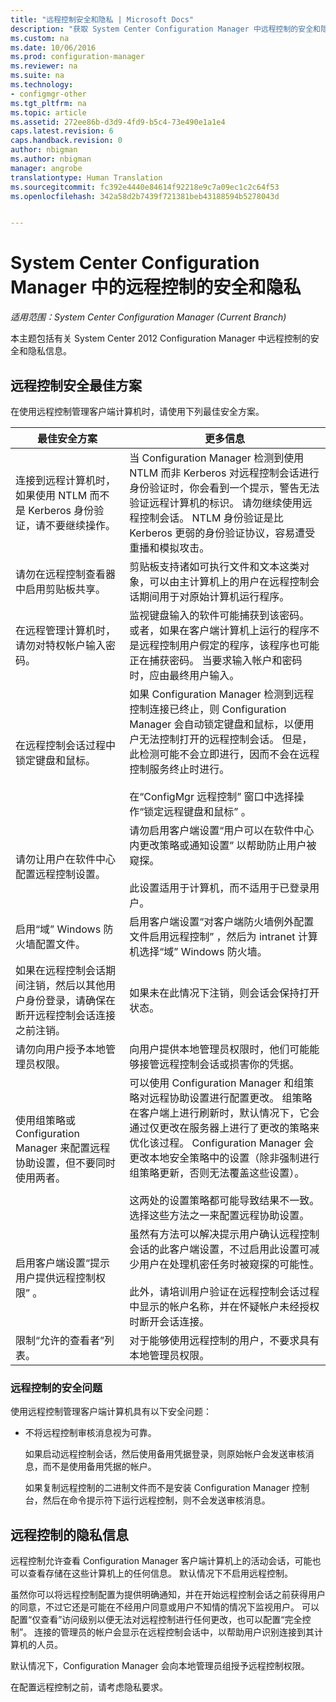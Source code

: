 ```yaml
---
title: "远程控制安全和隐私 | Microsoft Docs"
description: "获取 System Center Configuration Manager 中远程控制的安全和隐私信息。"
ms.custom: na
ms.date: 10/06/2016
ms.prod: configuration-manager
ms.reviewer: na
ms.suite: na
ms.technology:
- configmgr-other
ms.tgt_pltfrm: na
ms.topic: article
ms.assetid: 272ee86b-d3d9-4fd9-b5c4-73e490e1a1e4
caps.latest.revision: 6
caps.handback.revision: 0
author: nbigman
ms.author: nbigman
manager: angrobe
translationtype: Human Translation
ms.sourcegitcommit: fc392e4440e84614f92218e9c7a09ec1c2c64f53
ms.openlocfilehash: 342a58d2b7439f721381beb43188594b5278043d


---
```

# <a name="security-and-privacy-for-remote-control-in-system-center-configuration-manager"></a>System Center Configuration Manager 中的远程控制的安全和隐私

*适用范围：System Center Configuration Manager (Current Branch)*

本主题包括有关 System Center 2012 Configuration Manager 中远程控制的安全和隐私信息。  

##  <a name="a-namebkmksecurityhardwareinventorya-security-best-practices-for-remote-control"></a><a name="BKMK_Security_HardwareInventory"></a> 远程控制安全最佳方案  
 在使用远程控制管理客户端计算机时，请使用下列最佳安全方案。  

|最佳安全方案|更多信息|  
|----------------------------|----------------------|  
|连接到远程计算机时，如果使用 NTLM 而不是 Kerberos 身份验证，请不要继续操作。|当 Configuration Manager 检测到使用 NTLM 而非 Kerberos 对远程控制会话进行身份验证时，你会看到一个提示，警告无法验证远程计算机的标识。 请勿继续使用远程控制会话。 NTLM 身份验证是比 Kerberos 更弱的身份验证协议，容易遭受重播和模拟攻击。|  
|请勿在远程控制查看器中启用剪贴板共享。|剪贴板支持诸如可执行文件和文本这类对象，可以由主计算机上的用户在远程控制会话期间用于对原始计算机运行程序。|  
|在远程管理计算机时，请勿对特权帐户输入密码。|监视键盘输入的软件可能捕获到该密码。 或者，如果在客户端计算机上运行的程序不是远程控制用户假定的程序，该程序也可能正在捕获密码。 当要求输入帐户和密码时，应由最终用户输入。|  
|在远程控制会话过程中锁定键盘和鼠标。|如果 Configuration Manager 检测到远程控制连接已终止，则 Configuration Manager 会自动锁定键盘和鼠标，以便用户无法控制打开的远程控制会话。 但是，此检测可能不会立即进行，因而不会在远程控制服务终止时进行。<br /><br /> 在“ConfigMgr 远程控制”  窗口中选择操作“锁定远程键盘和鼠标”  。|  
|请勿让用户在软件中心配置远程控制设置。|请勿启用客户端设置“用户可以在软件中心内更改策略或通知设置”  以帮助防止用户被窥探。<br /><br /> 此设置适用于计算机，而不适用于已登录用户。|  
|启用“域”  Windows 防火墙配置文件。|启用客户端设置“对客户端防火墙例外配置文件启用远程控制”  ，然后为 intranet 计算机选择“域”  Windows 防火墙。|  
|如果在远程控制会话期间注销，然后以其他用户身份登录，请确保在断开远程控制会话连接之前注销。|如果未在此情况下注销，则会话会保持打开状态。|  
|请勿向用户授予本地管理员权限。|向用户提供本地管理员权限时，他们可能能够接管远程控制会话或损害你的凭据。|  
|使用组策略或 Configuration Manager 来配置远程协助设置，但不要同时使用两者。|可以使用 Configuration Manager 和组策略对远程协助设置进行配置更改。 组策略在客户端上进行刷新时，默认情况下，它会通过仅更改在服务器上进行了更改的策略来优化该过程。 Configuration Manager 会更改本地安全策略中的设置（除非强制进行组策略更新，否则无法覆盖这些设置）。<br /><br /> 这两处的设置策略都可能导致结果不一致。 选择这些方法之一来配置远程协助设置。|  
|启用客户端设置“提示用户提供远程控制权限” 。|虽然有方法可以解决提示用户确认远程控制会话的此客户端设置，不过启用此设置可减少用户在处理机密任务时被窥探的可能性。<br /><br /> 此外，请培训用户验证在远程控制会话过程中显示的帐户名称，并在怀疑帐户未经授权时断开会话连接。|  
|限制“允许的查看者”列表。|对于能够使用远程控制的用户，不要求具有本地管理员权限。|  

### <a name="security-issues-for-remote-control"></a>远程控制的安全问题  
 使用远程控制管理客户端计算机具有以下安全问题：  

-   不将远程控制审核消息视为可靠。  

     如果启动远程控制会话，然后使用备用凭据登录，则原始帐户会发送审核消息，而不是使用备用凭据的帐户。  

     如果复制远程控制的二进制文件而不是安装 Configuration Manager 控制台，然后在命令提示符下运行远程控制，则不会发送审核消息。  

##  <a name="a-namebkmkprivacyhardwareinventorya-privacy-information-for-remote-control"></a><a name="BKMK_Privacy_HardwareInventory"></a> 远程控制的隐私信息  
 远程控制允许查看 Configuration Manager 客户端计算机上的活动会话，可能也可以查看存储在这些计算机上的任何信息。 默认情况下不启用远程控制。  

 虽然你可以将远程控制配置为提供明确通知，并在开始远程控制会话之前获得用户的同意，不过它还是可能在不经用户同意或用户不知情的情况下监视用户。 可以配置“仅查看”访问级别以便无法对远程控制进行任何更改，也可以配置“完全控制”。 连接的管理员的帐户会显示在远程控制会话中，以帮助用户识别连接到其计算机的人员。  

 默认情况下，Configuration Manager 会向本地管理员组授予远程控制权限。  

 在配置远程控制之前，请考虑隐私要求。  



<!--HONumber=Dec16_HO3-->


